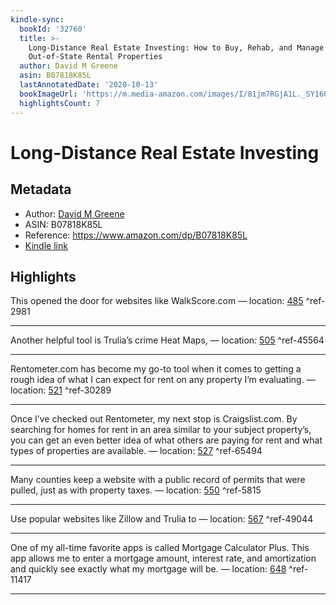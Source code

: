 ```yaml
---
kindle-sync:
  bookId: '32760'
  title: >-
    Long-Distance Real Estate Investing: How to Buy, Rehab, and Manage
    Out-of-State Rental Properties
  author: David M Greene
  asin: B07818K85L
  lastAnnotatedDate: '2020-10-13'
  bookImageUrl: 'https://m.media-amazon.com/images/I/81jm7RGjA1L._SY160.jpg'
  highlightsCount: 7
---
```

# Long-Distance Real Estate Investing
## Metadata
* Author: [David M Greene](https://www.amazon.comundefined)
* ASIN: B07818K85L
* Reference: https://www.amazon.com/dp/B07818K85L
* [Kindle link](kindle://book?action=open&asin=B07818K85L)

## Highlights
This opened the door for websites like WalkScore.com — location: [485](kindle://book?action=open&asin=B07818K85L&location=485) ^ref-2981

---
Another helpful tool is Trulia’s crime Heat Maps, — location: [505](kindle://book?action=open&asin=B07818K85L&location=505) ^ref-45564

---
Rentometer.com has become my go-to tool when it comes to getting a rough idea of what I can expect for rent on any property I’m evaluating. — location: [521](kindle://book?action=open&asin=B07818K85L&location=521) ^ref-30289

---
Once I’ve checked out Rentometer, my next stop is Craigslist.com. By searching for homes for rent in an area similar to your subject property’s, you can get an even better idea of what others are paying for rent and what types of properties are available. — location: [527](kindle://book?action=open&asin=B07818K85L&location=527) ^ref-65494

---
Many counties keep a website with a public record of permits that were pulled, just as with property taxes. — location: [550](kindle://book?action=open&asin=B07818K85L&location=550) ^ref-5815

---
Use popular websites like Zillow and Trulia to — location: [567](kindle://book?action=open&asin=B07818K85L&location=567) ^ref-49044

---
One of my all-time favorite apps is called Mortgage Calculator Plus. This app allows me to enter a mortgage amount, interest rate, and amortization and quickly see exactly what my mortgage will be. — location: [648](kindle://book?action=open&asin=B07818K85L&location=648) ^ref-11417

---
